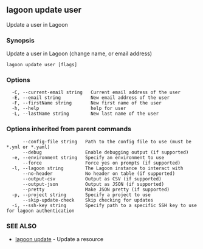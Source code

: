 ## lagoon update user

Update a user in Lagoon

### Synopsis

Update a user in Lagoon (change name, or email address)

```
lagoon update user [flags]
```

### Options

```
  -C, --current-email string   Current email address of the user
  -E, --email string           New email address of the user
  -F, --firstName string       New first name of the user
  -h, --help                   help for user
  -L, --lastName string        New last name of the user
```

### Options inherited from parent commands

```
      --config-file string   Path to the config file to use (must be *.yml or *.yaml)
      --debug                Enable debugging output (if supported)
  -e, --environment string   Specify an environment to use
      --force                Force yes on prompts (if supported)
  -l, --lagoon string        The Lagoon instance to interact with
      --no-header            No header on table (if supported)
      --output-csv           Output as CSV (if supported)
      --output-json          Output as JSON (if supported)
      --pretty               Make JSON pretty (if supported)
  -p, --project string       Specify a project to use
      --skip-update-check    Skip checking for updates
  -i, --ssh-key string       Specify path to a specific SSH key to use for lagoon authentication
```

### SEE ALSO

* [lagoon update](lagoon_update.md)	 - Update a resource

